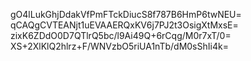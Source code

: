 gO4lLukGhjDdakVfPmFTckDiucS8f787B6HmP6twNEU=
qCAQgCVTEANjt1uEVAAERQxKV6j7PJ2t3OsigXtMxsE=
zixK6ZDdO0D7QTlrQ5bc/l9Ai49Q+6rCqg/M0r7xT/0=
XS+2XlKlQ2hlrz+F/WNVzbO5riUA1nTb/dM0sShIi4k=
